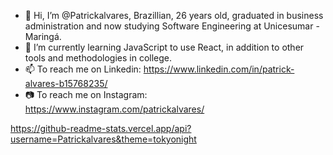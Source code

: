 - 👋 Hi, I’m @Patrickalvares, Brazillian, 26 years old, graduated in business administration and now studying Software Engineering at Unicesumar - Maringá.
- 🌱 I’m currently learning JavaScript to use React, in addition to other tools and methodologies in college.
- 📫 To reach me on Linkedin: https://www.linkedin.com/in/patrick-alvares-b15768235/
- 📷 To reach me on Instagram: https://www.instagram.com/patrickalvares/

https://github-readme-stats.vercel.app/api?username=Patrickalvares&theme=tokyonight
